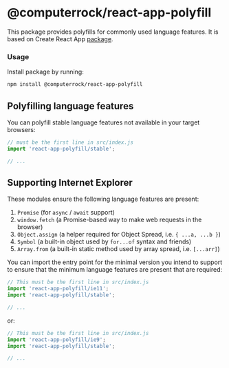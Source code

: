 # @computerrock/react-app-polyfill

This package provides polyfills for commonly used language features. It is based on Create React App 
[package](https://github.com/facebook/create-react-app).<br>

### Usage

Install package by running:

```sh
npm install @computerrock/react-app-polyfill
```

## Polyfilling language features

You can polyfill stable language features not available in your target browsers:
 
```js
// must be the first line in src/index.js
import 'react-app-polyfill/stable';

// ...
```

## Supporting Internet Explorer

These modules ensure the following language features are present:

1. `Promise` (for `async` / `await` support)
1. `window.fetch` (a Promise-based way to make web requests in the browser)
1. `Object.assign` (a helper required for Object Spread, i.e. `{ ...a, ...b }`)
1. `Symbol` (a built-in object used by `for...of` syntax and friends)
1. `Array.from` (a built-in static method used by array spread, i.e. `[...arr]`)

You can import the entry point for the minimal version you intend to support to ensure that
 the minimum language features are present that are required: 

```js
// This must be the first line in src/index.js
import 'react-app-polyfill/ie11';
import 'react-app-polyfill/stable';

// ...
```

or:

```js
// This must be the first line in src/index.js
import 'react-app-polyfill/ie9';
import 'react-app-polyfill/stable';

// ...
```

